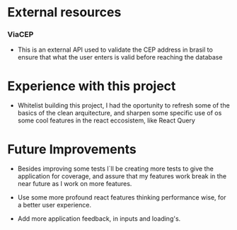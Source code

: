 # External resources

### ViaCEP

- This is an external API used to validate the CEP address in brasil to ensure that what the user enters is valid before reaching the database

# Experience with this project

- Whitelist building this project, I had the oportunity to refresh some of the basics of the clean arquitecture, and sharpen some specific use of os some cool features in the react eccosistem, like React Query

# Future Improvements

- Besides improving some tests I`ll be creating more tests to give the application for coverage, and assure that my features work break in the near future as I work on more features.

- Use some more profound react features thinking performance wise, for a better user experience.

- Add more application feedback, in inputs and loading's.